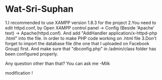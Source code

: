 Wat-Sri-Suphan
==============
1.I recommended to use XAMPP version 1.8.3 for the project
2.You need to edit httpd.conf, by Open XAMPP control panel -> Config (Beside 'Apache' text) -> Apache(httpd.conf). 
And add "AddHandler application/x-httpd-php .html" into the file. In order to make PHP code working on .html file
3.Don't forget to import the database file (the one that I uploaded on Facebook Group) first. And make sure that
"dbconfig.php" in /admin/class folder has been configured properly.

Any question other than that? You can ask me
-Milk

 modification !
 